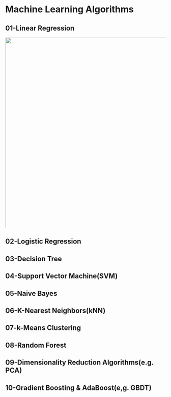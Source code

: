 # __Machine Learning Algorithms__

## __01-Linear Regression__
<img src='https://github.com/mohd-faizy/____Machine_Learning_Algorithms____/blob/master/Algorithms_png/LinearRegression_Code.png' height=600 width=800>


## __02-Logistic Regression__

## __03-Decision Tree__

## __04-Support Vector Machine(SVM)__


## __05-Naive Bayes__

## __06-K-Nearest Neighbors(kNN)__

## __07-k-Means Clustering__
## __08-Random Forest__
## __09-Dimensionality Reduction Algorithms(e.g. PCA)__

## __10-Gradient Boosting & AdaBoost(e,g. GBDT)__


